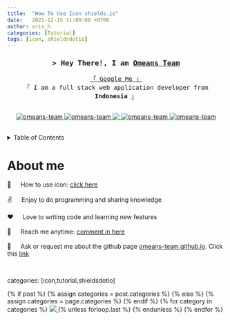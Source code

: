 ```yaml
---
title:  "How To Use Icon shields.io"
date:   2021-12-15 11:00:00 +0700
author: aris_h
categories: [Tutorial]
tags: [icon, shieldsdotio]
---
```

<!--
<a href="https://raw.githubusercontent.com/omeans-team/omeans-team/master/license.txt"><img src="https://img.shields.io/github/license/jaid/action-npm-install?style=flat-square" alt="License"/></a> <a href="https://github.com/sponsors/omeans-team"><img src="https://img.shields.io/badge/<3-Sponsor-FF45F1?style=flat-square" alt="Sponsor omeans-team"/></a>  
<a href="https://actions-badge.atrox.dev/omeans-team/omeans-team/goto"><img src="https://img.shields.io/endpoint.svg?style=flat-square&url=https%3A%2F%2Factions-badge.atrox.dev%2Fjaid%2Faction-npm-install%2Fbadge" alt="Build status"/></a> <a href="https://github.com/jaid/action-npm-install/commits"><img src="https://img.shields.io/github/commits-since/jaid/action-npm-install/v1.2.4?style=flat-square&logo=github" alt="Commits since v1.2.4"/></a> <a href="https://github.com/jaid/action-npm-install/commits"><img src="https://img.shields.io/github/last-commit/jaid/action-npm-install?style=flat-square&logo=github" alt="Last commit"/></a> <a href="https://github.com/jaid/action-npm-install/issues"><img src="https://img.shields.io/github/issues/jaid/action-npm-install?style=flat-square&logo=github" alt="Issues"/></a>  

**GitHub Action for installing Node dependencies from package.json with the correct package manager automatically selected.**


This is usually needed to prepare for other steps in a GitHub Actions workflow.
-->

<!-- Intro  -->
<h3 align="center">
    <samp>&gt; Hey There!, I am
            <b><a target="_blank" href="https://omeans-team.github.io">Omeans Team</a></b>
    </samp>
</h3>


<p align="center"> 
  <samp>
    <a href="https://www.google.com/search?q=omeans_team">「 Google Me 」</a>
    <br>
    「 I am a full stack web application developer from <b>Indonesia</b> 」
    <br>
    <br>
  </samp>
</p>

<p align="center" style="display: block ruby;">
 <a href="https://omeans-team.github.io" target="blank">
  <img src="https://img.shields.io/badge/Website-DC143C?style=for-the-badge&logo=medium&logoColor=white" alt="omeans-team" />
 </a>
 <a href="https://linkedin.com/in/arishadisopiyan" target="_blank">
  <img src="https://img.shields.io/badge/LinkedIn-0077B5?style=for-the-badge&logo=linkedin&logoColor=white" alt="omeans-team"/>
 </a>
 <!-- <a href="https://dev.to/omeans-team" target="_blank">
  <img src="https://img.shields.io/badge/dev.to-0A0A0A?style=for-the-badge&logo=dev.to&logoColor=white" alt="omeans-team" />
 </a> -->
 <a href="https://twitter.com/omeans_team" target="_blank">
  <img src="https://img.shields.io/badge/Twitter-1DA1F2?style=for-the-badge&logo=twitter&logoColor=white" />
 </a>
 <a href="https://instagram.com/omeans_team" target="_blank">
  <img src="https://img.shields.io/badge/Instagram-fe4164?style=for-the-badge&logo=instagram&logoColor=white" alt="omeans-team" />
 </a> 
 <a href="https://facebook.com/omeans-team.dev" target="_blank">
  <img src="https://img.shields.io/badge/Facebook-20BEFF?&style=for-the-badge&logo=facebook&logoColor=white" alt="omeans-team"  />
  </a> 
</p>
<br />

<!-- TABLE OF CONTENTS -->
<details>
  <summary>Table of Contents</summary>
  <ol>
    <li>
      <a href="#about-me">About me</a>
    </li>
    <li>
      <a href="#how-to-ask-or-request">How To Ask or Request</a>
      <ul>
        <li><a href="#1-for-omeans-teamgithubio">For omeans-team.github.io</a></li>
        <li><a href="#2-for-anything">For Anything</a></li>
      </ul>
    </li>
    <li><a href="#use-to-code">Use To Code</a></li>
    <li><a href="#top-open-source">Top Open Source</a></li>
    <li><a href="#contributing">Contributing</a></li>
    <li><a href="#license">License</a></li>
    <li><a href="#">Contact</a></li>
    <li><a href="#acknowledgments">Acknowledgments</a></li>
  </ol>
</details>

<!-- About Section -->
 # About me
 
<p>
 <!-- <img align="right" width="350" src="/assets/programmer.gif" alt="Coding gif" /> -->
  
 📧 &emsp; How to use icon: <a href="https://simpleicons.org/?q=" target="_blank">click here</a><br/><br/>
 ✌️ &emsp; Enjoy to do programming and sharing knowledge <br/><br/>
 ❤️ &emsp; Love to writing code and learning new features<br/><br/>
 📧 &emsp; Reach me anytime: [comment in here](https://github.com/omeans-team/omeans-team/issues/1)<br/><br/>
 💬 &emsp; Ask or request me about the github page [omeans-team.github.io](https://omeans-team.github.io/). Click this [link](https://github.com/omeans-team/omeans-team.github.io/issues)

</p>

<br>

categories: [icon,tutorial,shieldsdotio]
<div class="post-categories">
  {% if post %}
    {% assign categories = post.categories %}
  {% else %}
    {% assign categories = page.categories %}
  {% endif %}
  {% for category in categories %}
  <!-- <a href="{{site.baseurl}}/categories/{{category|slugize}}">{{category}}</a> -->
  <a href="{{site.baseurl}}/categories/{{category|slugize}}">
 <img src="https://img.shields.io/badge/{{category}}-{% if category == "icon" %}{{ site.categories.icon | size }}{% elsif category == "tutorial" %}{{ site.categories.tutorial | size }}{% elsif category == "shieldsdotio" %}{{ site.categories.shieldsdotio | size }}{% else %}{{ 0 }}{% endif %}-blue?logo={% if category == "icon" %}{{ "icon" }}{% elsif category == "tutorial" %}{{ "tutorial" }}{% elsif category == "shieldsdotio" %}{{ "shieldsdotio" }}{% else %}{{ "" }}{% endif %}&logoColor=white"/>
  </a>
  {% unless forloop.last %}&nbsp;{% endunless %}
  {% endfor %}
</div>